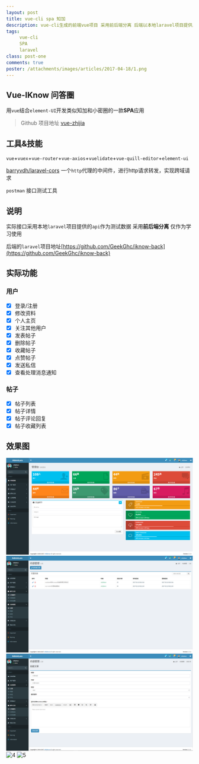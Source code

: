 ```yaml
---
layout: post
title: vue-cli spa 知加
description: vue-cli生成的前端vue项目 采用前后端分离 后端以本地laravel项目提供后端api数据
tags:
     vue-cli
     SPA
     laravel
class: post-one
comments: true
poster: /attachments/images/articles/2017-04-18/1.png
---
```


## Vue-IKnow 问答圈
用`vue`结合`element-UI`开发类似知加和小密圈的一款**SPA**应用

> Github 项目地址 [vue-zhijia](https://github.com/GeekGhc/iknow)

## 工具&技能

`vue`+`vuex`+`vue-router`+`vue-axios`+`vuelidate`+`vue-quill-editor`+`element-ui`

[barryvdh/laravel-cors](https://github.com/barryvdh/laravel-cors) 一个`http`代理的中间件，进行http请求转发，实现跨域请求

`postman` 接口测试工具

## 说明
实际接口采用本地`laravel`项目提供的`api`作为测试数据 采用**前后端分离** 仅作为学习使用
 
后端的`laravel`项目地址[https://github.com/GeekGhc/iknow-back](https://github.com/GeekGhc/iknow-back)

## 实际功能

### 用户
- [x] 登录/注册
- [x] 修改资料
- [x] 个人主页
- [x] 关注其他用户
- [x] 发表帖子
- [x] 删除帖子
- [x] 收藏帖子
- [x] 点赞帖子
- [x] 发送私信
- [x] 查看处理消息通知

### 帖子
- [x] 帖子列表
- [x] 帖子详情
- [x] 帖子评论回复
- [x] 帖子收藏列表

## 效果图
![1](/attachments/images/articles/2017-04-14/1.png)
![2](/attachments/images/articles/2017-04-14/2.png)
![3](/attachments/images/articles/2017-04-14/3.png)
![4](/attachments/images/articles/2017-04-14/4.png)
![5](/attachments/images/articles/2017-04-14/5.png)
